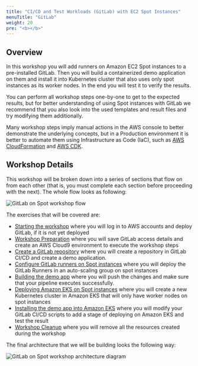 ```yaml
---
title: "CI/CD and Test Workloads (GitLab) with EC2 Spot Instances"
menuTitle: "GitLab"
weight: 20
pre: "<b></b>"
---
```


## Overview 
In this workshop you will add runners on Amazon EC2 Spot instances to a pre-installed GitLab. Then you will build a containerized demo application on them and install it into Kubernetes cluster that also uses only spot instances as its worker nodes. In the end you will test it to verify the results.

You can perform all workshop steps one-by-one to get to the expected results, but for better understanding of using Spot instances with GitLab we recommend that you also look into the used templates and result files and try modifying them additionally.

Many workshop steps imply manual actions in the AWS console to better demonstrate the underlying concepts, but in a Production environment it is better to automate them using Infrastructure as Code (IaC), such as [AWS CloudFormation](https://aws.amazon.com/cloudformation/) and [AWS CDK](https://docs.aws.amazon.com/cdk/v2/guide/home.html).

## Workshop Details
This workshop will be broken down into a series of sections that flow on from each other (that is, you must complete each section before proceeding with the next). The whole flow looks as following:

![GitLab on Spot workshop flow](/images/gitlab-spot/lab-flow.png)


The exercises that will be covered are:

* [Starting the workshop](gitlab-spot/before.html) where you will log in to AWS accounts and deploy GitLab, if it is not yet deployed
* [Workshop Preparation](gitlab-spot/010-prep.html) where you will save GitLab access details and create an AWS Cloud9 environment to execute the workshop steps
* [Create a GitLab repository](gitlab-spot/020-create-gitlab-repo.html) where you will create a repository in GitLab CI/CD and create a demo application.
* [Configure GitLab runners on Spot instances](gitlab-spot/030-configure-gitlab-runners-on-spot.html) where you will deploy the GitLab Runners in an auto-scaling group on spot instances
* [Building the demo app](gitlab-spot/040-building-demo-app.html) where you will push the changes and make sure that your pipeline executes successfully.
* [Deploying Amazon EKS on Spot instances](gitlab-spot/050-deploying-eks-on-spot.html) where you will create a new Kubernetes cluster in Amazon EKS that will only have worker nodes on spot instances
* [Installing the demo app into Amazon EKS](gitlab-spot/060-deploy-app-to-eks.html) where you will modify your GitLab CI/CD scripts to add a stage of deploying on Amazon EKS and test the result
* [Workshop Cleanup](gitlab-spot/070-cleanup.html) where you will remove all the resources created during the workshop

The final architecture that we will be building looks the following way:

![GitLab on Spot workshop architecture diagram](/images/gitlab-spot/gitlab-spot-architecture.png)